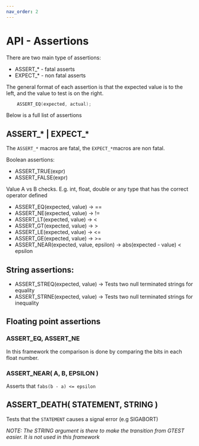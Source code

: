 ```yaml
---
nav_order: 2
---
```


# API - Assertions

There are two main type of assertions:

* ASSERT_* - fatal asserts
* EXPECT_* - non fatal asserts

The general format of each assertion is that the expected value is to the left,
and the value to test is on the right.

```cpp
    ASSERT_EQ(expected, actual);
```

Below is a full list of assertions

## ASSERT_* | EXPECT_*

The `ASSERT_*` macros are fatal, the `EXPECT_*`macros are non fatal.

Boolean assertions:

* ASSERT_TRUE(expr)
* ASSERT_FALSE(expr)

Value A vs B checks. E.g. int, float, double or any type that has the correct operator defined

* ASSERT_EQ(expected, value) -> ==
* ASSERT_NE(expected, value) -> !=
* ASSERT_LT(expected, value) ->  <
* ASSERT_GT(expected, value) ->  >
* ASSERT_LE(expected, value) -> <=
* ASSERT_GE(expected, value) -> >=
* ASSERT_NEAR(expected, value, epsilon) -> abs(expected - value) < epsilon

## String assertions:

* ASSERT_STREQ(expected, value) -> Tests two null terminated strings for equality
* ASSERT_STRNE(expected, value) -> Tests two null terminated strings for inequality

## Floating point assertions

### ASSERT_EQ, ASSERT_NE

In this framework the comparison is done by comparing the bits in each float number.

### ASSERT_NEAR( A, B, EPSILON )

Asserts that `fabs(b - a) <= epsilon`

## ASSERT_DEATH( STATEMENT, STRING )

Tests that the `STATEMENT` causes a signal error (e.g SIGABORT)

*NOTE: The STRING argument is there to make the transition from GTEST easier. It is not used in this framework*
